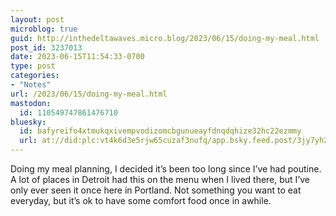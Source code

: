 ```yaml
---
layout: post
microblog: true
guid: http://inthedeltawaves.micro.blog/2023/06/15/doing-my-meal.html
post_id: 3237013
date: 2023-06-15T11:54:33-0700
type: post
categories:
- "Notes"
url: /2023/06/15/doing-my-meal.html
mastodon:
  id: 110549747861476710
bluesky:
  id: bafyreifo4xtmukqxivempvodizomcbgunueayfdnqdqhize32hc22ezmmy
  url: at://did:plc:vt4k6d3e5rjw65cuzaf3nufq/app.bsky.feed.post/3jy7yh2dl5y27
---
```

Doing my meal planning, I decided it’s been too long since I’ve had poutine. A lot of places in Detroit had this on the menu when I lived there, but I’ve only ever seen it once here in Portland. Not something you want to eat everyday, but it’s ok to have some comfort food once in awhile. 
